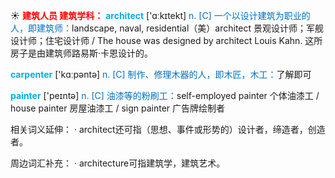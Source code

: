 ☀ <font color="red">**建筑人员 建筑学科：**</font>
<font color="sky blue">**architect**</font> ['ɑːkɪtekt] 
<font color="#0070c0">n. [C] 一个以设计建筑为职业的人，即建筑师：</font>landscape, naval, residential（美）architect 景观设计师；军舰设计师；住宅设计师 / The house was designed by architect Louis Kahn. 这所房子是由建筑师路易斯·卡恩设计的。

<font color="sky blue">**carpenter**</font> ['kɑːpəntə] 
<font color="#0070c0">n. [C] 制作、修理木器的人，即木匠，木工：</font>了解即可

<font color="sky blue">**painter**</font> ['peɪntə] 
<font color="#0070c0">n. [C] 油漆等的粉刷工：</font>self-employed painter 个体油漆工 / house painter 房屋油漆工 / sign painter 广告牌绘制者

相关词义延伸：
· architect还可指（思想、事件或形势的）设计者，缔造者，创造者。

周边词汇补充：
· architecture可指建筑学，建筑艺术。
